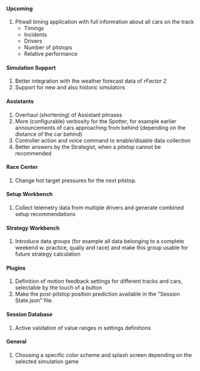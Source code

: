 #### Upcoming
  1. Pitwall timing application with full information about all cars on the track
     - Timings
	 - Incidents
	 - Drivers
	 - Number of pitstops
	 - Relative performance

#### Simulation Support
  1. Better integration with the weather forecast data of *rFactor 2*
  2. Support for new and also historic simulators

#### Assistants
  1. Overhaul (shortening) of Assistant phrases
  2. More (configurable) verbosity for the Spotter, for example earlier announcements of cars approaching from behind (depending on the distance of the car behind)
  3. Controller action and voice command to enable/disable data collection
  4. Better answers by the Strategist, when a pitstop cannot be recommended

#### Race Center
  1. Change hot target pressures for the next pitstop.

#### Setup Workbench
  1. Collect telemetry data from multiple drivers and generate combined setup recommendations

#### Strategy Workbench
  1. Introduce data groups (for example all data belonging to a complete weekend w. practice, qualiy and race) and make this group usable for future strategy calculation

#### Plugins
  1. Definition of motion feedback settings for different tracks and cars, selectable by the touch of a button
  2. Make the post-pitstop position prediction available in the "Session State.json" file.

#### Session Database
  1. Active validation of value ranges in settings definitions
  
#### General
  1. Choosing a specific color scheme and splash screen depending on the selected simulation game